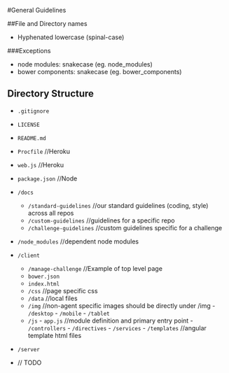 #General Guidelines

##File and Directory names
- Hyphenated lowercase (spinal-case)

###Exceptions
- node modules: snakecase (eg. node_modules)
- bower components: snakecase (eg. bower_components)

## Directory Structure
- `.gitignore`
- `LICENSE`
- `README.md`
- `Procfile` //Heroku
- `web.js` //Heroku
- `package.json` //Node
- `/docs`
	- `/standard-guidelines` //our standard guidelines (coding, style) across all repos
	- `/custom-guidelines` //guidelines for a specific repo
	- `/challenge-guidelines` //custom guidelines specific for a challenge
- `/node_modules` //dependent node modules
- `/client`
	- `/manage-challenge` //Example of top level page
  - `bower.json`
  - `index.html`
  - `/css` //page specific css
  - `/data` //local files
  - `/img` //non-agent specific images should be directly under /img
		- `/desktop`
		- `/mobile`
		- `/tablet`
  - `/js`
		- `app.js` //module definition and primary entry point 
		- `/controllers`
		- `/directives`
		- `/services`
		- `/templates` //angular template html files

- `/server`
 - // TODO
